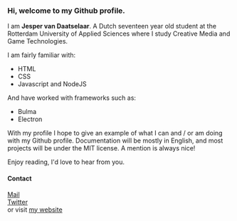 ### Hi, welcome to my Github profile.

I am **Jesper van Daatselaar**. A Dutch seventeen year old student at the Rotterdam University of Applied Sciences where I study Creative Media and Game Technologies.

I am fairly familiar with:
- HTML
- CSS
- Javascript and NodeJS

And have worked with frameworks such as:
- Bulma
- Electron

With my profile I hope to give an example of what I can and / or am doing with my Github profile. Documentation will be mostly in English, and most projects will be under the MIT license. A mention is always nice!

Enjoy reading, I'd love to hear from you.

#### Contact
[Mail](mailto:jesperdaatselaar@gmail.com) <br>
[Twitter](https://twitter.com/@jesperdtslr) <br>
or visit [my website](https://jesperdaatselaar.com)
